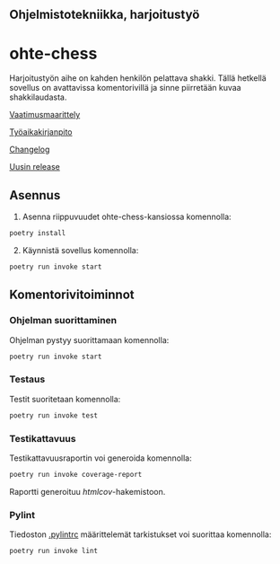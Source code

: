 ## Ohjelmistotekniikka, harjoitustyö

# ohte-chess

Harjoitustyön aihe on kahden henkilön pelattava shakki. Tällä hetkellä sovellus on avattavissa komentorivillä ja sinne piirretään kuvaa shakkilaudasta.

[Vaatimusmaarittely](https://github.com/kaarleol/ohte-chess/blob/main/dokumentaatio/vaatimusmaarittely.md)

[Työaikakirjanpito](https://github.com/kaarleol/ohte-chess/blob/main/dokumentaatio/tyoaikakirjanpito.md)

[Changelog](https://github.com/kaarleol/ohte-chess/blob/main/dokumentaatio/changelog.md)

[Uusin release](https://github.com/kaarleol/ohte-chess/releases/tag/viikko5)
## Asennus

1. Asenna riippuvuudet ohte-chess-kansiossa komennolla:

```bash
poetry install
```

2. Käynnistä sovellus komennolla:

```bash
poetry run invoke start
```

## Komentorivitoiminnot

### Ohjelman suorittaminen

Ohjelman pystyy suorittamaan komennolla:

```bash
poetry run invoke start
```

### Testaus

Testit suoritetaan komennolla:

```bash
poetry run invoke test
```

### Testikattavuus

Testikattavuusraportin voi generoida komennolla:

```bash
poetry run invoke coverage-report
```

Raportti generoituu _htmlcov_-hakemistoon.

### Pylint

Tiedoston [.pylintrc](./.pylintrc) määrittelemät tarkistukset voi suorittaa komennolla:

```bash
poetry run invoke lint
```
